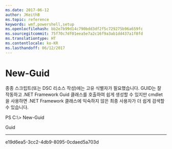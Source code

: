 ```yaml
---
ms.date: 2017-06-12
author: JKeithB
ms.topic: reference
keywords: wmf,powershell,setup
ms.openlocfilehash: bb2e7b99d14c790bdd3df2f5c729275b96a659fc
ms.sourcegitcommit: 75f70c7df01eea5e7a2c16f9a3ab1dd437a1f8fd
ms.translationtype: HT
ms.contentlocale: ko-KR
ms.lasthandoff: 06/12/2017
---
```

# <a name="new-guid"></a>New-Guid
종종 스크립트(또는 DSC 리소스 작성)에는 고유 식별자가 필요했습니다. GUID는 잘 작동하고 .NET Framework Guid 클래스를 호출하여 쉽게 생성할 수 있지만 cmdlet을 사용하면 .NET Framework 클래스에 익숙하지 않은 최종 사용자가 더 쉽게 검색할 수 있습니다.

PS C:\\&gt; New-Guid

Guid

----

e19d6ea5-3cc2-4db9-8095-0cdaed5a703d


